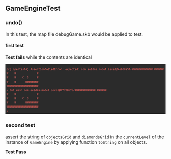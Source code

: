 ## GameEngineTest

### undo()

In this test, the map file debugGame.skb would be applied to test.

#### first test

**Test fails** while the contents are identical

![](img/images_test_GameEngineTest_undo_1)

### second test

assert the string of `objectsGrid` and `diamondsGrid` in the `currentLevel` of the instance of  `GameEngine` by applying function `toString` on all objects.

**Test Pass**